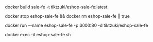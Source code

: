 docker build sale-fe -t tiktzuki/eshop-sale-fe:latest

docker stop eshop-sale-fe && docker rm eshop-sale-fe || true

docker run --name eshop-sale-fe -p 3000:80 -d tiktzuki/eshop-sale-fe

docker exec -it eshop-sale-fe sh